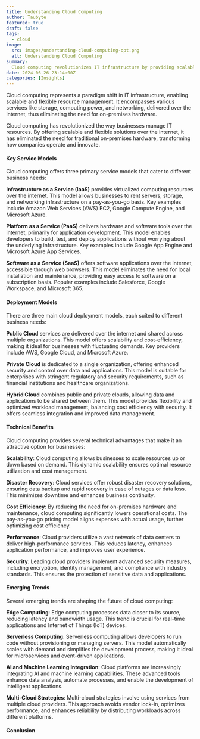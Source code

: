 ```yaml
---
title: Understanding Cloud Computing
author: Taubyte
featured: true
draft: false
tags:
  - cloud
image:
  src: images/undertanding-cloud-computing-opt.png
  alt: Understanding Cloud Computing
summary:
  Cloud computing revolutionizes IT infrastructure by providing scalable and flexible resources over the internet. This approach eliminates the need for traditional on-premises hardware, offering services such as Infrastructure as a Service (IaaS), Platform as a Service (PaaS), and Software as a Service (SaaS). These models enable dynamic scalability, cost efficiency, and robust security, supporting businesses in efficient resource management and innovation. Emerging trends like edge computing, serverless architectures, and AI integration highlight the evolving landscape, ensuring cloud computing remains integral to modern technology infrastructure.
date: 2024-06-26 23:14:00Z
categories: [Insights]
---
```



Cloud computing represents a paradigm shift in IT infrastructure, enabling scalable and flexible resource management. It encompasses various services like storage, computing power, and networking, delivered over the internet, thus eliminating the need for on-premises hardware.

Cloud computing has revolutionized the way businesses manage IT resources. By offering scalable and flexible solutions over the internet, it has eliminated the need for traditional on-premises hardware, transforming how companies operate and innovate.

#### Key Service Models

Cloud computing offers three primary service models that cater to different business needs:

**Infrastructure as a Service (IaaS)** provides virtualized computing resources over the internet. This model allows businesses to rent servers, storage, and networking infrastructure on a pay-as-you-go basis. Key examples include Amazon Web Services (AWS) EC2, Google Compute Engine, and Microsoft Azure.

**Platform as a Service (PaaS)** delivers hardware and software tools over the internet, primarily for application development. This model enables developers to build, test, and deploy applications without worrying about the underlying infrastructure. Key examples include Google App Engine and Microsoft Azure App Services.

**Software as a Service (SaaS)** offers software applications over the internet, accessible through web browsers. This model eliminates the need for local installation and maintenance, providing easy access to software on a subscription basis. Popular examples include Salesforce, Google Workspace, and Microsoft 365.

#### Deployment Models

There are three main cloud deployment models, each suited to different business needs:

**Public Cloud** services are delivered over the internet and shared across multiple organizations. This model offers scalability and cost-efficiency, making it ideal for businesses with fluctuating demands. Key providers include AWS, Google Cloud, and Microsoft Azure.

**Private Cloud** is dedicated to a single organization, offering enhanced security and control over data and applications. This model is suitable for enterprises with stringent regulatory and security requirements, such as financial institutions and healthcare organizations.

**Hybrid Cloud** combines public and private clouds, allowing data and applications to be shared between them. This model provides flexibility and optimized workload management, balancing cost efficiency with security. It offers seamless integration and improved data management.

#### Technical Benefits

Cloud computing provides several technical advantages that make it an attractive option for businesses:

**Scalability**: Cloud computing allows businesses to scale resources up or down based on demand. This dynamic scalability ensures optimal resource utilization and cost management.

**Disaster Recovery**: Cloud services offer robust disaster recovery solutions, ensuring data backup and rapid recovery in case of outages or data loss. This minimizes downtime and enhances business continuity.

**Cost Efficiency**: By reducing the need for on-premises hardware and maintenance, cloud computing significantly lowers operational costs. The pay-as-you-go pricing model aligns expenses with actual usage, further optimizing cost efficiency.

**Performance**: Cloud providers utilize a vast network of data centers to deliver high-performance services. This reduces latency, enhances application performance, and improves user experience.

**Security**: Leading cloud providers implement advanced security measures, including encryption, identity management, and compliance with industry standards. This ensures the protection of sensitive data and applications.

#### Emerging Trends

Several emerging trends are shaping the future of cloud computing:

**Edge Computing**: Edge computing processes data closer to its source, reducing latency and bandwidth usage. This trend is crucial for real-time applications and Internet of Things (IoT) devices.

**Serverless Computing**: Serverless computing allows developers to run code without provisioning or managing servers. This model automatically scales with demand and simplifies the development process, making it ideal for microservices and event-driven applications.

**AI and Machine Learning Integration**: Cloud platforms are increasingly integrating AI and machine learning capabilities. These advanced tools enhance data analysis, automate processes, and enable the development of intelligent applications.

**Multi-Cloud Strategies**: Multi-cloud strategies involve using services from multiple cloud providers. This approach avoids vendor lock-in, optimizes performance, and enhances reliability by distributing workloads across different platforms.

#### Conclusion

